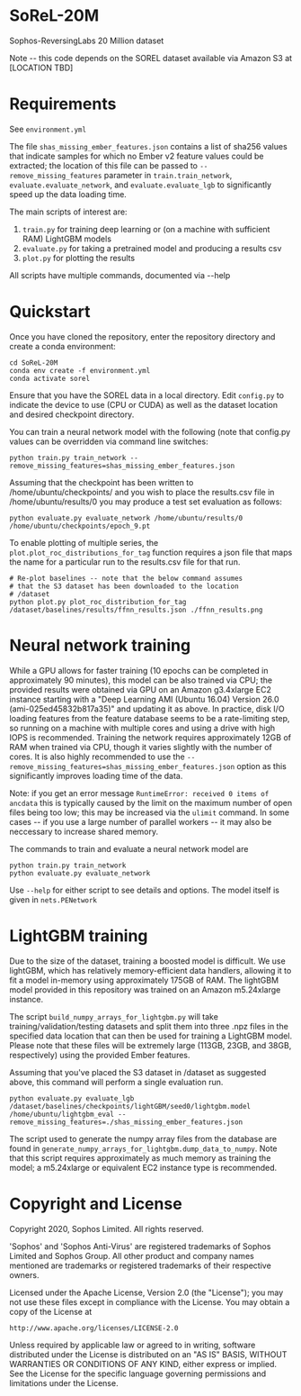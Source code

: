 # SoReL-20M
Sophos-ReversingLabs 20 Million dataset

Note -- this code depends on the SOREL dataset available via Amazon S3 at [LOCATION TBD]

# Requirements

See `environment.yml`

The file `shas_missing_ember_features.json` contains a list of sha256 values that indicate samples for which no Ember v2 feature values could be extracted; the location of this file can be passed to `--remove_missing_features` parameter in `train.train_network`, `evaluate.evaluate_network`, and `evaluate.evaluate_lgb` to significantly speed up the data loading time.

The main scripts of interest are:
1. `train.py` for training deep learning or (on a machine with sufficient RAM) LightGBM models
2. `evaluate.py` for taking a pretrained model and producing a results csv
3. `plot.py` for plotting the results

All scripts have multiple commands, documented via --help

# Quickstart

Once you have cloned the repository, enter the repository directory and create a conda environment:
```
cd SoReL-20M
conda env create -f environment.yml
conda activate sorel
```

Ensure that you have the SOREL data in a local directory.  Edit `config.py` to indicate the device to use (CPU or CUDA) as well as the dataset location and desired checkpoint directory.

You can train a neural network model with the following (note that config.py values can be overridden via command line switches:
```
python train.py train_network --remove_missing_features=shas_missing_ember_features.json 
```

Assuming that the checkpoint has been written to /home/ubuntu/checkpoints/ and you wish to place the results.csv file in /home/ubuntu/results/0 you may produce a test set evaluation as follows:

```
python evaluate.py evaluate_network /home/ubuntu/results/0 /home/ubuntu/checkpoints/epoch_9.pt 
```

To enable plotting of multiple series, the `plot.plot_roc_distributions_for_tag` function requires a json file that maps the name for a particular run to the results.csv file for that run.  

```
# Re-plot baselines -- note that the below command assumes 
# that the S3 dataset has been downloaded to the location
# /dataset
python plot.py plot_roc_distribution_for_tag /dataset/baselines/results/ffnn_results.json ./ffnn_results.png
```

# Neural network training

While a GPU allows for faster training (10 epochs can be completed in approximately 90 minutes), this model can be also trained via CPU; the provided results were obtained via GPU on an Amazon g3.4xlarge EC2 instance starting with a "Deep Learning AMI (Ubuntu 16.04) Version 26.0 (ami-025ed45832b817a35)" and updating it as above.  In practice, disk I/O loading features from the feature database seems to be a rate-limiting step, so running on a machine with multiple cores and using a drive with high IOPS is recommended.  Training the network requires approximately 12GB of RAM when trained via CPU, though it varies slightly with the number of cores.  It is also highly recommended to use the `--remove_missing_features=shas_missing_ember_features.json` option as this significantly improves loading time of the data.

Note: if you get an error message `RuntimeError: received 0 items of ancdata` this is typically caused by the limit on the maximum number of open files being too low; this may be increased via the `ulimit` command.  In some cases -- if you use a large number of parallel workers -- it may also be neccessary to increase shared memory.

The commands to train and evaluate a neural network model are

```
python train.py train_network
python evaluate.py evaluate_network
```

Use `--help` for either script to see details and options.  The model itself is given in `nets.PENetwork`

# LightGBM training

Due to the size of the dataset, training a boosted model is difficult.  We use lightGBM, which has relatively memory-efficient data handlers, allowing it to fit a model in-memory using approximately 175GB of RAM.  The lightGBM model provided in this repository was trained on an Amazon m5.24xlarge instance.  

The script `build_numpy_arrays_for_lightgbm.py` will take training/validation/testing datasets and split them into three .npz files in the specified data location that can then be used for training a LightGBM model.  Please note that these files will be extremely large (113GB, 23GB, and 38GB, respectively) using the provided Ember features.


Assuming that you've placed the S3 dataset in /dataset as suggested above, this command will perform a single evaluation run.
```
python evaluate.py evaluate_lgb /dataset/baselines/checkpoints/lightGBM/seed0/lightgbm.model /home/ubuntu/lightgbm_eval --remove_missing_features=./shas_missing_ember_features.json 
```

The script used to generate the numpy array files from the database are found in `generate_numpy_arrays_for_lightgbm.dump_data_to_numpy`.  Note that this script requires approximately as much memory as training the model; a m5.24xlarge or equivalent EC2 instance type is recommended.

# Copyright and License

Copyright 2020, Sophos Limited. All rights reserved.

'Sophos' and 'Sophos Anti-Virus' are registered trademarks of
Sophos Limited and Sophos Group. All other product and company
names mentioned are trademarks or registered trademarks of their
respective owners.


Licensed under the Apache License, Version 2.0 (the "License");
you may not use these files except in compliance with the License.
You may obtain a copy of the License at

    http://www.apache.org/licenses/LICENSE-2.0

Unless required by applicable law or agreed to in writing, software
distributed under the License is distributed on an "AS IS" BASIS,
WITHOUT WARRANTIES OR CONDITIONS OF ANY KIND, either express or implied.
See the License for the specific language governing permissions and
limitations under the License.
